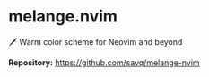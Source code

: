 # melange.nvim

🗡️ Warm color scheme for Neovim and beyond

**Repository:** <https://github.com/savq/melange-nvim>

<!-- vim: set ft=markdown: -->